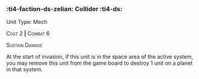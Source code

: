 ### :ti4-faction-ds-zelian: **Collider** :ti4-ds:

Unit Type: Mech 

<span style="font-variant:small-caps;">Cost</span> 2 __|__ <span style="font-variant:small-caps;">Combat</span> 6

<span style="font-variant:small-caps;">Sustain Damage</span>

At the start of invasion, if this unit is in the space area of the active system, you may remove this unit from the game board to destroy 1 unit on a planet in that system.